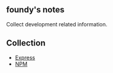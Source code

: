 ## foundy's notes

Collect development related information.

## Collection

* [Express](express)
* [NPM](npm)
